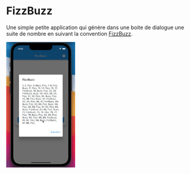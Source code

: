 # FizzBuzz

Une simple petite application qui génère dans une boite de dialogue une suite de nombre en suivant la convention [FizzBuzz](https://en.wikipedia.org/wiki/Fizz_buzz).

<img src="./README.gif" alt="README" style="zoom:33%;" />
